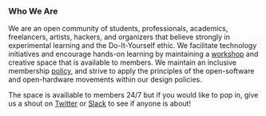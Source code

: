 
### Who We Are
We are an open community of students, professionals, academics, freelancers, artists, hackers, and organizers that believe strongly in experimental learning and the Do-It-Yourself ethic. We facilitate technology initiatives and encourage hands-on learning by maintaining a [workshop](/about/facility.html) and creative space that is available to members. We maintain an inclusive membership [policy](/about/rules_and_policies.html), and strive to apply the principles of the open-software and open-hardware movements within our design policies.

The space is availiable to members 24/7 but if you would like to pop in, give us a shout on [Twitter](https://twitter.com/farsetlabs) or [Slack](https://slackin.farsetlabs.org.uk) to see if anyone is about!
